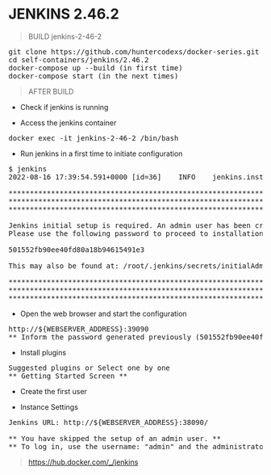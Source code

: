 # JENKINS 2.46.2

> BUILD jenkins-2-46-2

<pre>
git clone https://github.com/huntercodexs/docker-series.git .
cd self-containers/jenkins/2.46.2
docker-compose up --build (in first time)
docker-compose start (in the next times)
</pre>

> AFTER BUILD

- Check if jenkins is running

- Access the jenkins container

<pre>
docker exec -it jenkins-2-46-2 /bin/bash
</pre>

- Run jenkins in a first time to initiate configuration

<pre>
$ jenkins
2022-08-16 17:39:54.591+0000 [id=36]	INFO	jenkins.install.SetupWizard#init: 

*************************************************************
*************************************************************
*************************************************************

Jenkins initial setup is required. An admin user has been created and a password generated.
Please use the following password to proceed to installation:

501552fb90ee40fd80a18b94615491e3

This may also be found at: /root/.jenkins/secrets/initialAdminPassword

*************************************************************
*************************************************************
*************************************************************
</pre>

- Open the web browser and start the configuration

<pre>
http://${WEBSERVER_ADDRESS}:39090
** Inform the password generated previously (501552fb90ee40fd80a18b94615491e3) **
</pre>

- Install plugins

<pre>
Suggested plugins or Select one by one
** Getting Started Screen **
</pre>

- Create the first user

- Instance Settings

<pre>
Jenkins URL: http://${WEBSERVER_ADDRESS}:38090/

** You have skipped the setup of an admin user. **
** To log in, use the username: "admin" and the administrator password you used to access the setup wizard. **
</pre>

> https://hub.docker.com/_/jenkins
